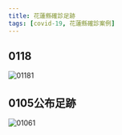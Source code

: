 ```yaml
---
title: 花蓮縣確診足跡
tags: [covid-19, 花蓮縣確診案例]
---
```

## 0118
![01181](https://scontent.ftpe8-2.fna.fbcdn.net/v/t39.30808-6/271982236_4929918040380051_8243427531361273276_n.jpg?_nc_cat=101&ccb=1-5&_nc_sid=730e14&_nc_ohc=Iz7EepU2iacAX80QOuc&tn=pciiGwgV5MloIh58&_nc_ht=scontent.ftpe8-2.fna&oh=00_AT866oNadN5v0q_2trbY2IoJhYS-r5e2TGyuiGR7RQiRwQ&oe=61EBD0C7)
## 0105公布足跡
![01061](https://scontent-tpe1-1.xx.fbcdn.net/v/t39.30808-6/270763690_4886004201438102_9196422286276769715_n.jpg?_nc_cat=101&ccb=1-5&_nc_sid=730e14&_nc_ohc=-CUxfkYMtg4AX_Td0hU&_nc_ht=scontent-tpe1-1.xx&oh=00_AT8xgRurQs305H6hTQY9L5nja2L2Ygi-eaSOkoHeB_aI6g&oe=61E03D84)